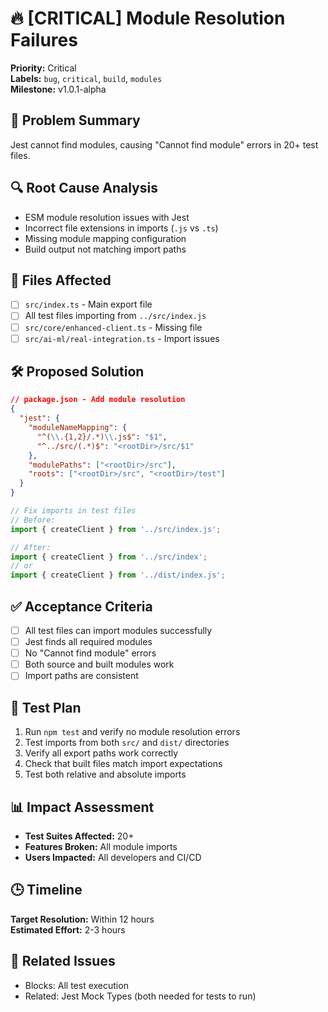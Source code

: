 # 🔥 [CRITICAL] Module Resolution Failures

**Priority:** Critical  
**Labels:** `bug`, `critical`, `build`, `modules`  
**Milestone:** v1.0.1-alpha

## 🚨 Problem Summary

Jest cannot find modules, causing "Cannot find module" errors in 20+ test files.

## 🔍 Root Cause Analysis

- ESM module resolution issues with Jest
- Incorrect file extensions in imports (`.js` vs `.ts`)
- Missing module mapping configuration
- Build output not matching import paths

## 📁 Files Affected

- [ ] `src/index.ts` - Main export file
- [ ] All test files importing from `../src/index.js`
- [ ] `src/core/enhanced-client.ts` - Missing file
- [ ] `src/ai-ml/real-integration.ts` - Import issues

## 🛠️ Proposed Solution

```json
// package.json - Add module resolution
{
  "jest": {
    "moduleNameMapping": {
      "^(\\.{1,2}/.*)\\.js$": "$1",
      "^../src/(.*)$": "<rootDir>/src/$1"
    },
    "modulePaths": ["<rootDir>/src"],
    "roots": ["<rootDir>/src", "<rootDir>/test"]
  }
}
```

```typescript
// Fix imports in test files
// Before:
import { createClient } from '../src/index.js';

// After:
import { createClient } from '../src/index';
// or
import { createClient } from '../dist/index.js';
```

## ✅ Acceptance Criteria

- [ ] All test files can import modules successfully
- [ ] Jest finds all required modules
- [ ] No "Cannot find module" errors
- [ ] Both source and built modules work
- [ ] Import paths are consistent

## 🧪 Test Plan

1. Run `npm test` and verify no module resolution errors
2. Test imports from both `src/` and `dist/` directories
3. Verify all export paths work correctly
4. Check that built files match import expectations
5. Test both relative and absolute imports

## 📊 Impact Assessment

- **Test Suites Affected:** 20+
- **Features Broken:** All module imports
- **Users Impacted:** All developers and CI/CD

## 🕒 Timeline

**Target Resolution:** Within 12 hours  
**Estimated Effort:** 2-3 hours

## 🔗 Related Issues

- Blocks: All test execution
- Related: Jest Mock Types (both needed for tests to run)
